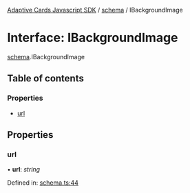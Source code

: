 [Adaptive Cards Javascript SDK](../README.md) / [schema](../modules/schema.md) / IBackgroundImage

# Interface: IBackgroundImage

[schema](../modules/schema.md).IBackgroundImage

## Table of contents

### Properties

- [url](schema.ibackgroundimage.md#url)

## Properties

### url

• **url**: *string*

Defined in: [schema.ts:44](https://github.com/microsoft/AdaptiveCards/blob/0938a1f10/source/nodejs/adaptivecards/src/schema.ts#L44)
